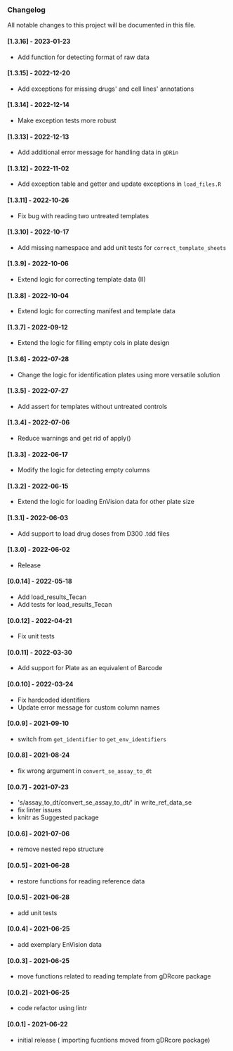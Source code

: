 <h3 align = "left"><strong>Changelog</strong></h3>

All notable changes to this project will be documented in this file.

#### [1.3.16] - 2023-01-23
- Add function for detecting format of raw data

#### [1.3.15] - 2022-12-20
- Add exceptions for missing drugs' and cell lines' annotations

#### [1.3.14] - 2022-12-14
- Make exception tests more robust

#### [1.3.13] - 2022-12-13
- Add additional error message for handling data in `gDRin`

#### [1.3.12] - 2022-11-02
- Add exception table and getter and update exceptions in `load_files.R`

#### [1.3.11] - 2022-10-26
- Fix bug with reading two untreated templates

#### [1.3.10] - 2022-10-17
- Add missing namespace and add unit tests for `correct_template_sheets`

#### [1.3.9] - 2022-10-06
- Extend logic for correcting template data (II)

#### [1.3.8] - 2022-10-04
- Extend logic for correcting manifest and template data

#### [1.3.7] - 2022-09-12
- Extend the logic for filling empty cols in plate design

#### [1.3.6] - 2022-07-28
- Change the logic for identification plates using more versatile solution

#### [1.3.5] - 2022-07-27
- Add assert for templates without untreated controls

#### [1.3.4] - 2022-07-06
- Reduce warnings and get rid of apply()

#### [1.3.3] - 2022-06-17
- Modify the logic for detecting empty columns

#### [1.3.2] - 2022-06-15
- Extend the logic for loading EnVision data for other plate size

#### [1.3.1] - 2022-06-03
- Add support to load drug doses from D300 .tdd files

#### [1.3.0] - 2022-06-02
- Release

#### [0.0.14] - 2022-05-18
- Add load_results_Tecan
- Add tests for load_results_Tecan

#### [0.0.12] - 2022-04-21
- Fix unit tests

#### [0.0.11] - 2022-03-30
- Add support for Plate as an equivalent of Barcode

#### [0.0.10] - 2022-03-24
- Fix hardcoded identifiers
- Update error message for custom column names

#### [0.0.9] - 2021-09-10
- switch from `get_identifier` to `get_env_identifiers`

#### [0.0.8] - 2021-08-24
- fix wrong argument in `convert_se_assay_to_dt`

#### [0.0.7] - 2021-07-23
- 's/assay_to_dt/convert_se_assay_to_dt/' in write_ref_data_se
- fix linter issues
- knitr as Suggested package

#### [0.0.6] - 2021-07-06
- remove nested repo structure

#### [0.0.5] - 2021-06-28
- restore functions for reading reference data

#### [0.0.5] - 2021-06-28
- add unit tests

#### [0.0.4] - 2021-06-25
- add exemplary EnVision data

#### [0.0.3] - 2021-06-25
- move functions related to reading template from gDRcore package

#### [0.0.2] - 2021-06-25
- code refactor using lintr

#### [0.0.1] - 2021-06-22
- initial release ( importing fucntions moved from gDRcore package)
